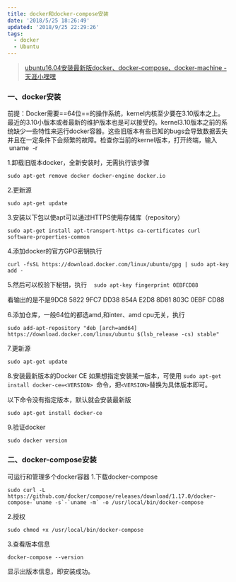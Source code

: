 ```yaml
---
title: docker和docker-compose安装
date: '2018/5/25 18:26:49'
updated: '2018/9/25 22:29:26'
tags:
  - docker
  - Ubuntu
---
```

>[ubuntu16.04安装最新版docker、docker-compose、docker-machine - 天涯小嘿嘿](https://www.cnblogs.com/tianhei/p/7802064.html)

### 一、docker安装
前提：Docker需要==64位==的操作系统，kernel内核至少要在3.10版本之上。最近的3.10小版本或者最新的维护版本也是可以接受的。kernel3.10版本之前的系统缺少一些特性来运行docker容器。这些旧版本有些已知的bugs会导致数据丢失并且在一定条件下会频繁的故障。检查你当前的kernel版本，打开终端，输入  uname  -r

<!-- more -->

1.卸载旧版本docker，全新安装时，无需执行该步骤
```shell
sudo apt-get remove docker docker-engine docker.io
```
2.更新源
```shell
sudo apt-get update
```
3.安装以下包以使apt可以通过HTTPS使用存储库（repository）
```shell
sudo apt-get install apt-transport-https ca-certificates curl software-properties-common
```
4.添加docker的官方GPG密钥执行
```shell
curl -fsSL https://download.docker.com/linux/ubuntu/gpg | sudo apt-key add -
```
5.然后可以校验下秘钥，执行    `sudo apt-key fingerprint 0EBFCD88`

看输出的是不是9DC8 5822 9FC7 DD38 854A E2D8 8D81 803C 0EBF CD88

6.添加仓库，一般64位的都选amd,和inter、amd cpu无关，执行
```shell
sudo add-apt-repository "deb [arch=amd64] https://download.docker.com/linux/ubuntu $(lsb_release -cs) stable"
```
7.更新源
```shell
sudo apt-get update
```
8.安装最新版本的Docker CE
如果想指定安装某一版本，可使用 `sudo apt-get install docker-ce=<VERSION>`  命令，把`<VERSION>`替换为具体版本即可。

以下命令没有指定版本，默认就会安装最新版

```shell
sudo apt-get install docker-ce
```
9.验证docker
```shell
sudo docker version
```

### 二、docker-compose安装

可运行和管理多个docker容器
1.下载docker-compose
```shell
sudo curl -L https://github.com/docker/compose/releases/download/1.17.0/docker-compose-`uname -s`-`uname -m` -o /usr/local/bin/docker-compose
```
2.授权
```shell
sudo chmod +x /usr/local/bin/docker-compose
```
3.查看版本信息
```shell
docker-compose --version
```
显示出版本信息，即安装成功。